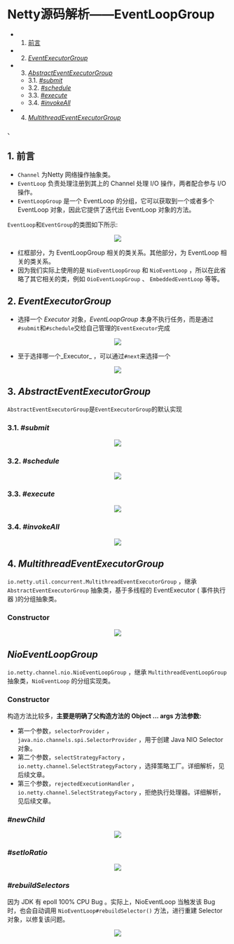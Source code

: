 # Netty源码解析——EventLoopGroup

<!-- vscode-markdown-toc -->
* 1. [前言](#)
* 2. [_EventExecutorGroup_](#EventExecutorGroup_)
* 3. [_AbstractEventExecutorGroup_](#AbstractEventExecutorGroup_)
	* 3.1. [_#submit_](#submit_)
	* 3.2. [_#schedule_](#schedule_)
	* 3.3. [_#execute_](#execute_)
	* 3.4. [_#invokeAll_](#invokeAll_)
* 4. [_MultithreadEventExecutorGroup_](#MultithreadEventExecutorGroup_)

<!-- vscode-markdown-toc-config
	numbering=true
	autoSave=true
	/vscode-markdown-toc-config -->
<!-- /vscode-markdown-toc -->、

##  1. <a name=''></a>前言

* `Channel` 为Netty 网络操作抽象类。
* `EventLoop` 负责处理注册到其上的 Channel 处理 I/O 操作，两者配合参与 I/O 操作。
* `EventLoopGroup` 是一个 EventLoop 的分组，它可以获取到一个或者多个 EventLoop 对象，因此它提供了迭代出 EventLoop 对象的方法。

`EventLoop`和`EventGroup`的类图如下所示:

<div align=center><img src="/assets/netty17.png"/></div>

* 红框部分，为 EventLoopGroup 相关的类关系。其他部分，为 EventLoop 相关的类关系。
* 因为我们实际上使用的是 `NioEventLoopGroup` 和 `NioEventLoop` ，所以在此省略了其它相关的类，例如 `OioEventLoopGroup` 、 `EmbeddedEventLoop` 等等。

##  2. <a name='EventExecutorGroup_'></a>_EventExecutorGroup_

* 选择一个 _Executor_ 对象，_EventLoopGroup_ 本身不执行任务，而是通过`#submit`和`#schedule`交给自己管理的`EventExecutor`完成

<div align=center><img src="/assets/netty19.png"/></div>

* 至于选择哪一个_Executor_ ，可以通过`#next`来选择一个

<div align=center><img src="/assets/netty18.png"/></div>

##  3. <a name='AbstractEventExecutorGroup_'></a>_AbstractEventExecutorGroup_

`AbstractEventExecutorGroup`是`EventExecutorGroup`的默认实现

###  3.1. <a name='submit_'></a>_#submit_

<div align=center><img src="/assets/netty20.png"/></div>

###  3.2. <a name='schedule_'></a>_#schedule_

<div align=center><img src="/assets/netty21.png"/></div>

###  3.3. <a name='execute_'></a>_#execute_

<div align=center><img src="/assets/netty22.png"/></div>

###  3.4. <a name='invokeAll_'></a>_#invokeAll_

<div align=center><img src="/assets/netty23.png"/></div>

##  4. <a name='MultithreadEventExecutorGroup_'></a>_MultithreadEventExecutorGroup_

`io.netty.util.concurrent.MultithreadEventExecutorGroup` ，继承 `AbstractEventExecutorGroup` 抽象类，基于多线程的 EventExecutor ( 事件执行器 )的分组抽象类。

### Constructor

<div align=center><img src="/assets/netty24.png"/></div>

## _NioEventLoopGroup_

`io.netty.channel.nio.NioEventLoopGroup` ，继承 `MultithreadEventLoopGroup` 抽象类，`NioEventLoop` 的分组实现类。

### Constructor

构造方法比较多，**主要是明确了父构造方法的 Object ... args 方法参数:**
* 第一个参数，`selectorProvider` ， `java.nio.channels.spi.SelectorProvider`  ，用于创建 Java NIO Selector 对象。
* 第二个参数，`selectStrategyFactory` ， `io.netty.channel.SelectStrategyFactory` ，选择策略工厂。详细解析，见后续文章。
* 第三个参数，`rejectedExecutionHandler` ， `io.netty.channel.SelectStrategyFactory` ，拒绝执行处理器。详细解析，见后续文章。

### _#newChild_

<div align=center><img src="/assets/netty25.png"/></div>

### _#setIoRatio_

<div align=center><img src="/assets/netty26.png"/></div>

### _#rebuildSelectors_

因为 JDK 有 epoll 100% CPU Bug 。实际上，NioEventLoop 当触发该 Bug 时，也会自动调用 `NioEventLoop#rebuildSelector()` 方法，进行重建 Selector 对象，以修复该问题。

<div align=center><img src="/assets/netty27.png"/></div>

